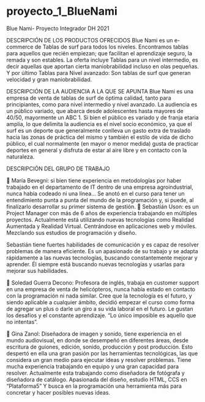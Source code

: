 # proyecto_1_BlueNami
Blue Nami- Proyecto Integrador DH 2021

DESCRIPCIÓN DE LOS PRODUCTOS OFRECIDOS
Blue Nami es un e-commerce de Tablas de surf para todos los niveles. Encontramos tablas para
aquellos que recién empiezan; que facilitan el aprendizaje seguro, la remada y son estables. La
oferta incluye Tablas para un nivel intermedio, es decir aquellas que aportan cierta maniobrabilidad
incluso en olas pequeñas. Y por último Tablas para Nivel avanzado: Son tablas de surf que generan
velocidad y gran maniobrabilidad.

DESCRIPCIÓN DE LA AUDIENCIA A LA QUE SE APUNTA
Blue Nami es una empresa de venta de tablas de surf de óptima calidad, tanto para principiantes,
como para nivel intermedio y nivel avanzado. La audiencia es un público variado, que abarca desde
adolescentes hasta mayores de 40/50, mayormente un ABC 1.
Si bien el público es variado y de franja etaria amplia, lo que delimita la audiencia es el nivel socio
económico, ya que el surf es un deporte que generalmente conlleva un gasto extra de traslado hacia
las zonas de práctica del mismo y también el estilo de vida de dicho público, el cual normalmente
(en mayor o menor medida) gusta de practicar deportes en general y disfruta de estar al aire libre y
en contacto con la naturaleza.

DESCRIPCIÓN DEL GRUPO DE TRABAJO

 María Bevegni: si bien tiene experiencia en metodologías por haber trabajado en el
departamento de IT dentro de una empresa agroindustrial, nunca había codeado ni una
línea... Se anotó en el curso para tener un entendimiento punta a punta del mundo de la
programación y, si puede, al finalizarlo desarrollar su primer sistema de gestión.
 Sebastián Uson: es un Project Manager con más de 6 años de experiencia trabajando en
múltiples proyectos. Actualmente está utilizando nuevas tecnologías como Realidad
Aumentada y Realidad Virtual. Centrándose en aplicaciones web y móviles. Mezclando sus
estudios de programación y diseño.

Sebastián tiene fuertes habilidades de comunicación y es capaz de resolver problemas de
manera eficiente. Es un apasionado de su trabajo y se adapta rápidamente a las nuevas
tecnologías, buscando constantemente mejorar y aprender. Él siempre está buscando
nuevas tecnologías y usarlas para mejorar sus habilidades.

 Soledad Guerra Decono: Profesora de inglés, trabaja en customer support en una empresa
de venta de helicópteros, nunca había estado en contacto con la programación ni nada
similar. Cree que la tecnología es el futuro, y siendo aplicable a cualquier ámbito, decidió
empezar el curso como forma de agregar un plus o darle un giro a su vida laboral en el
futuro. Le gustan los desafíos y el constante aprendizaje. “Lo único imposible es aquello que
no intentas”.

 Gina Zanol: Diseñadora de imagen y sonido, tiene experiencia en el mundo audiovisual, en
donde se desempeñó en diferentes áreas, desde escritura de guiones, edición, sonido,
producción y post producción. Esto despertó en ella una gran pasión por las herramientas
tecnológicas, las que considera un gran medio para ejecutar ideas y resolver problemas.
Tiene mucha experiencia trabajando en equipo y una gran capacidad para resolver.
Actualmente esta trabajando  como diseñadora de fotógrafa y diseñadora de catálogo.
Apasionada del diseño, estudio HTML, CCS en “Plataforma5” Y busca en la programación
una herramienta más para concretar y hacer posibles nuevas ideas.
